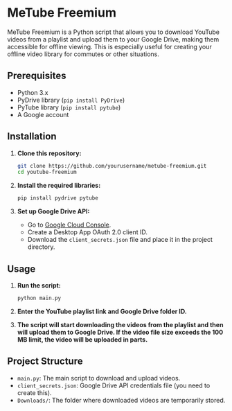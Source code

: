# MeTube Freemium

MeTube Freemium is a Python script that allows you to download YouTube videos from a playlist and upload them to your Google Drive, making them accessible for offline viewing. This is especially useful for creating your offline video library for commutes or other situations.

## Prerequisites

- Python 3.x
- PyDrive library (`pip install PyDrive`)
- PyTube library (`pip install pytube`)
- A Google account

## Installation

1. **Clone this repository:**

    ```bash
    git clone https://github.com/yourusername/metube-freemium.git
    cd youtube-freemium
    ```

2. **Install the required libraries:**

    ```bash
    pip install pydrive pytube
    ```

3. **Set up Google Drive API:**

    - Go to [Google Cloud Console](https://console.cloud.google.com/).
    - Create a Desktop App OAuth 2.0 client ID.
    - Download the `client_secrets.json` file and place it in the project directory.

## Usage

1. **Run the script:**

    ```bash
    python main.py
    ```

2. **Enter the YouTube playlist link and Google Drive folder ID.**

3. **The script will start downloading the videos from the playlist and then will upload them to Google Drive. If the video file size exceeds the 100 MB limit, the video will be uploaded in parts.**

## Project Structure

- `main.py`: The main script to download and upload videos.
- `client_secrets.json`: Google Drive API credentials file (you need to create this).
- `Downloads/`: The folder where downloaded videos are temporarily stored.
